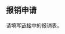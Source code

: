 ## 报销申请

请填写[链接](https://pub-89e9920648c44264b2116fe675041bf5.r2.dev/Reimbursement-Application-Form.xlsx)中的报销表。
